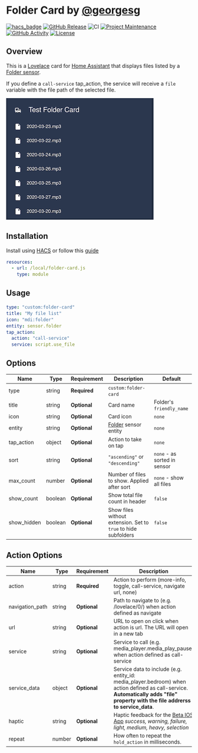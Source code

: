 # Folder Card by [@georgesg](https://www.github.com/georgesg)

[![hacs_badge][hacs-shield]][hacs]
[![GitHub Release][releases-shield]][releases]
![CI](https://github.com/GeorgeSG/lovelace-folder-card/workflows/CI/badge.svg)
[![Project Maintenance][maintenance-shield]][maintenance]
[![GitHub Activity][commits-shield]][commits]
[![License][license-shield]][license]


## Overview

This is a [Lovelace](https://www.home-assistant.io/lovelace) card for [Home Assistant](https://www.home-assistant.io/) that displays files listed by a [Folder sensor](https://www.home-assistant.io/integrations/folder/).

If you define a `call-service` tap_action, the service will receive a `file` variable with the file path of the selected file.

![example](assets/example.png)

## Installation

Install using [HACS](https://hacs.xyz) or follow this [guide](https://github.com/thomasloven/hass-config/wiki/Lovelace-Plugins)

```yaml
resources:
  - url: /local/folder-card.js
    type: module
```

## Usage

```yaml
type: "custom:folder-card"
title: "My file list"
icon: "mdi:folder"
entity: sensor.folder
tap_action:
  action: "call-service"
  service: script.use_file
```

## Options

| Name        | Type    | Requirement  | Description                                                                | Default                      |
| ----------- | ------- | ------------ | -------------------------------------------------------------------------- | ---------------------------- |
| type        | string  | **Required** | `custom:folder-card`                                                       |                              |
| title       | string  | **Optional** | Card name                                                                  | Folder's `friendly_name`     |
| icon        | string  | **Optional** | Card icon                                                                  | `none`                       |
| entity      | string  | **Optional** | [Folder](https://www.home-assistant.io/integrations/folder/) sensor entity | `none`                       |
| tap_action  | object  | **Optional** | Action to take on tap                                                      | `none`                       |
| sort        | string  | **Optional** | `"ascending"` or `"descending"`                                            | `none` - as sorted in sensor |
| max_count   | number  | **Optional** | Number of files to show. Applied after sort                                | `none` - show all files      |
| show_count  | boolean | **Optional** | Show total file count in header                                            | `false`                      |
| show_hidden | boolean | **Optional** | Show files without extension. Set to `true` to hide subfolders             | `false`                      |

## Action Options

| Name            | Type   | Requirement  | Description                                                                                                                                                                        | Default |
| --------------- | ------ | ------------ | ---------------------------------------------------------------------------------------------------------------------------------------------------------------------------------- | ------- |
| action          | string | **Required** | Action to perform (more-info, toggle, call-service, navigate url, none)                                                                                                            | `none`  |
| navigation_path | string | **Optional** | Path to navigate to (e.g. /lovelace/0/) when action defined as navigate                                                                                                            | `none`  |
| url             | string | **Optional** | URL to open on click when action is url. The URL will open in a new tab                                                                                                            | `none`  |
| service         | string | **Optional** | Service to call (e.g. media_player.media_play_pause) when action defined as call-service                                                                                           | `none`  |
| service_data    | object | **Optional** | Service data to include (e.g. entity_id: media_player.bedroom) when action defined as call-service. **Automatically adds "file" property with the file addrerss to service_data**. | `none`  |
| haptic          | string | **Optional** | Haptic feedback for the [Beta IOS App](http://home-assistant.io/ios/beta) _success, warning, failure, light, medium, heavy, selection_                                             | `none`  |
| repeat          | number | **Optional** | How often to repeat the `hold_action` in milliseconds.                                                                                                                             | `none`  |

[commits-shield]: https://img.shields.io/github/commit-activity/y/GeorgeSG/lovelace-folder-card?style=flat-square
[commits]: https://github.com/GeorgeSG/lovelace-folder-card/commits/master
[license-shield]: https://img.shields.io/github/license/GeorgeSG/lovelace-folder-card?style=flat-square
[license]: https://github.com/GeorgeSG/lovelace-folder-card/blob/master/LICENSE
[maintenance-shield]: https://img.shields.io/maintenance/yes/2020.svg?style=flat-square
[maintenance]: https://github.com/GeorgeSG/lovelace-folder-card
[releases-shield]: https://img.shields.io/github/release/GeorgeSG/lovelace-folder-card.svg?style=flat-square
[releases]: https://github.com/GeorgeSG/lovelace-folder-card/releases
[hacs-shield]: https://img.shields.io/badge/HACS-Default-green.svg?style=flat-square
[hacs]: https://github.com/custom-components/hacs
